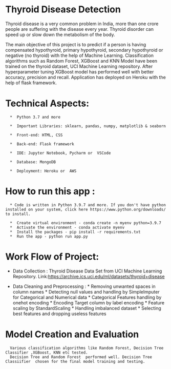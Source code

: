 # Thyroid Disease Detection

Thyroid disease is a very common problem in India, more than one crore people are suffering with the disease every year. Thyroid disorder can speed up or slow down the metabolism of the body.

The main objective of this project is to predict if a person is having compensated hypothyroid, primary hypothyroid, secondary hypothyroid or negative (no thyroid) with the help of Machine Learning. Classification algorithms such as Random Forest, XGBoost and KNN Model have been trained on the thyroid dataset, UCI Machine Learning repository. After hyperparameter tuning XGBoost model has performed well with better accuracy, precision and recall. Application has deployed on Heroku with the help of flask framework.
 

# Technical Aspects: 

      *  Python 3.7 and more

      *  Important Libraries: sklearn, pandas, numpy, matplotlib & seaborn

      *  Front-end: HTML, CSS

      *  Back-end: Flask framework

      *  IDE: Jupyter Notebook, Pycharm or  VSCode

      *  Database: MongoDB

      *  Deployment: Heroku or  AWS

# How to run this app :

      * Code is written in Python 3.9.7 and more. If you don't have python installed on your system, click here https://www.python.org/downloads/ to install. 

      *  Create virtual environment - conda create -n myenv python=3.9.7
      *  Activate the environment - conda activate myenv
      *  Install the packages - pip install -r requirements.txt
      *  Run the app - python run app.py

# Work Flow of Project:

* Data Collection :
            Thyroid Disease Data Set from UCI Machine Learning Repository.
                  Link:https://archive.ics.uci.edu/ml/datasets/thyroid+disease

* Data Cleaning and Preprocessing :
      *  Removing unwanted spaces in column names 
      *  Detecting null values and handling by SimpleImputer for Categorical and Numerical data 
      *  Categorical Features handling by onehot encoding 
      *  Encoding Target column by label encoding 
      *  Feature scaling by StandardScaling 
      *  Handling imbalanced dataset 
      *  Selecting best features and dropping useless features 


# Model Creation and Evaluation
      Various classification algorithms like Random Forest, Decision Tree Classifier ,XGBoost, KNN etc tested.
      Decision Tree and Random Forest  performed well. Decision Tree Classiifier  chosen for the final model training and testing.

